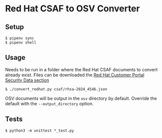 # Red Hat CSAF to OSV Converter

## Setup

~~~
$ pipenv sync
$ pipenv shell
~~~

## Usage

Needs to be run in a folder where the Red Hat CSAF documents to convert already exist. Files can be downloaded the [Red Hat Customer Portal Security Data section](https://access.redhat.com/security/data/csaf/v2/advisories/)
~~~
$ ./convert_redhat.py csaf/rhsa-2024_4546.json
~~~

OSV documents will be output in the `osv` directory by default. Override the default with the `--output_directory` option.

## Tests

~~~
$ python3 -m unittest *_test.py
~~~